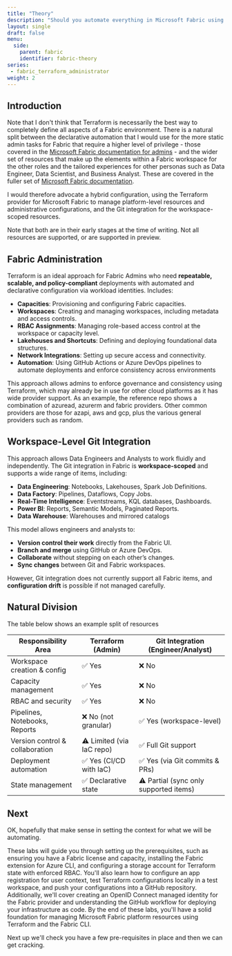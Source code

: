 ```yaml
---
title: "Theory"
description: "Should you automate everything in Microsoft Fabric using Terraform. Probably not..."
layout: single
draft: false
menu:
  side:
    parent: fabric
    identifier: fabric-theory
series:
 - fabric_terraform_administrator
weight: 2
---
```


## Introduction

Note that I don't think that Terraform is necessarily the best way to completely define all aspects of a Fabric environment. There is a natural split between the declarative automation that I would use for the more static admin tasks for Fabric that require a higher level of privilege - those covered in the [Microsoft Fabric documentation for admins](https://learn.microsoft.com/fabric/admin/) - and the wider set of resources that make up the elements within a Fabric workspace for the other roles and the tailored experiences for other personas such as Data Engineer, Data Scientist, and Business Analyst. These are covered in the fuller set of [Microsoft Fabric documentation](https://learn.microsoft.com/fabric).

I would therefore advocate a hybrid configuration, using the Terraform provider for Microsoft Fabric to manage platform-level resources and administrative configurations, and the Git integration for the workspace-scoped resources.

Note that both are in their early stages at the time of writing. Not all resources are supported, or are supported in preview.

## Fabric Administration

Terraform is an ideal approach for Fabric Admins who need **repeatable, scalable, and policy-compliant** deployments with automated and declarative configuration via workload identities. Includes:

- **Capacities**: Provisioning and configuring Fabric capacities.
- **Workspaces**: Creating and managing workspaces, including metadata and access controls.
- **RBAC Assignments**: Managing role-based access control at the workspace or capacity level.
- **Lakehouses and Shortcuts**: Defining and deploying foundational data structures.
- **Network Integrations**: Setting up secure access and connectivity.
- **Automation**: Using GitHub Actions or Azure DevOps pipelines to automate deployments and enforce consistency across environments

This approach allows admins to enforce governance and consistency using Terraform, which may already be in use for other cloud platforms as it has wide provider support. As an example, the reference repo shows a combination of azuread, azurerm and fabric providers. Other common providers are those for azapi, aws and gcp, plus the various general providers such as random.

## Workspace-Level Git Integration

This approach allows Data Engineers and Analysts to work fluidly and independently. The Git integration in Fabric is **workspace-scoped** and supports a wide range of items, including:

- **Data Engineering**: Notebooks, Lakehouses, Spark Job Definitions.
- **Data Factory**: Pipelines, Dataflows, Copy Jobs.
- **Real-Time Intelligence**: Eventstreams, KQL databases, Dashboards.
- **Power BI**: Reports, Semantic Models, Paginated Reports.
- **Data Warehouse**: Warehouses and mirrored catalogs

This model allows engineers and analysts to:

- **Version control their work** directly from the Fabric UI.
- **Branch and merge** using GitHub or Azure DevOps.
- **Collaborate** without stepping on each other’s changes.
- **Sync changes** between Git and Fabric workspaces.

However, Git integration does not currently support all Fabric items, and **configuration drift** is possible if not managed carefully.

## Natural Division

The table below shows an example split of resources

| Responsibility Area              | Terraform (Admin)                          | Git Integration (Engineer/Analyst)         |
|----------------------------------|--------------------------------------------|--------------------------------------------|
| Workspace creation & config      | ✅ Yes                                      | ❌ No                                       |
| Capacity management              | ✅ Yes                                      | ❌ No                                       |
| RBAC and security                | ✅ Yes                                      | ❌ No                                       |
| Pipelines, Notebooks, Reports    | ❌ No (not granular)                        | ✅ Yes (workspace-level)                    |
| Version control & collaboration  | ⚠️ Limited (via IaC repo)                   | ✅ Full Git support                         |
| Deployment automation            | ✅ Yes (CI/CD with IaC)                     | ✅ Yes (via Git commits & PRs)              |
| State management                 | ✅ Declarative state                        | ⚠️ Partial (sync only supported items)      |

## Next

OK, hopefully that make sense in setting the context for what we will be automating.

These labs will guide you through setting up the prerequisites, such as ensuring you have a Fabric license and capacity, installing the Fabric extension for Azure CLI, and configuring a storage account for Terraform state with enforced RBAC. You'll also learn how to configure an app registration for user context, test Terraform configurations locally in a test workspace, and push your configurations into a GitHub repository. Additionally, we'll cover creating an OpenID Connect managed identity for the Fabric provider and understanding the GitHub workflow for deploying your infrastructure as code. By the end of these labs, you'll have a solid foundation for managing Microsoft Fabric platform resources using Terraform and the Fabric CLI.

Next up we'll check you have a few pre-requisites in place and then we can get cracking.
